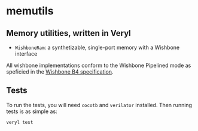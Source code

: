 # memutils

## Memory utilities, written in Veryl

* `WishboneRam`: a synthetizable, single-port memory with a Wishbone interface

All wishbone implementations conform to the Wishbone Pipelined mode as speficied in the [Wishbone B4 specification](https://zipcpu.com/doc/wbspec_b4.pdf).

## Tests

To run the tests, you will need `cocotb` and `verilator` installed. Then running tests is as simple as:

```sh
veryl test
```